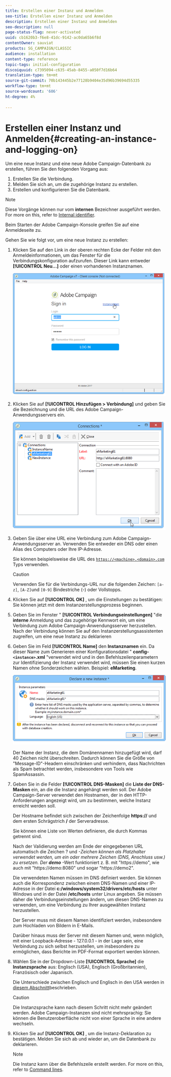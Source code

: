 ```yaml
---
title: Erstellen einer Instanz und Anmelden
seo-title: Erstellen einer Instanz und Anmelden
description: Erstellen einer Instanz und Anmelden
seo-description: null
page-status-flag: never-activated
uuid: cb1620b3-f6e8-41dc-9142-ac0da65b6f8d
contentOwner: sauviat
products: SG_CAMPAIGN/CLASSIC
audience: installation
content-type: reference
topic-tags: initial-configuration
discoiquuid: c7395094-c635-45ab-8455-a050f7d16b64
translation-type: tm+mt
source-git-commit: 70b143445b2e77128b9404e35d96b39694d55335
workflow-type: tm+mt
source-wordcount: '606'
ht-degree: 4%

---
```



# Erstellen einer Instanz und Anmelden{#creating-an-instance-and-logging-on}

Um eine neue Instanz und eine neue Adobe Campaign-Datenbank zu erstellen, führen Sie den folgenden Vorgang aus:

1. Erstellen Sie die Verbindung.
1. Melden Sie sich an, um die zugehörige Instanz zu erstellen.
1. Erstellen und konfigurieren Sie die Datenbank.

>[!NOTE]
>
>Diese Vorgänge können nur vom **internen** Bezeichner ausgeführt werden. For more on this, refer to [Internal identifier](../../installation/using/campaign-server-configuration.md#internal-identifier).

Beim Starten der Adobe Campaign-Konsole greifen Sie auf eine Anmeldeseite zu.

Gehen Sie wie folgt vor, um eine neue Instanz zu erstellen:

1. Klicken Sie auf den Link in der oberen rechten Ecke der Felder mit den Anmeldeinformationen, um das Fenster für die Verbindungskonfiguration aufzurufen. Dieser Link kann entweder **[!UICONTROL Neu...]** oder einen vorhandenen Instanznamen.

   ![](assets/s_ncs_install_define_connection_01.png)

1. Klicken Sie auf **[!UICONTROL Hinzufügen > Verbindung]** und geben Sie die Bezeichnung und die URL des Adobe Campaign-Anwendungsservers ein.

   ![](assets/s_ncs_install_define_connection_02.png)

1. Geben Sie über eine URL eine Verbindung zum Adobe Campaign-Anwendungsserver an. Verwenden Sie entweder ein DNS oder einen Alias des Computers oder Ihre IP-Adresse.

   Sie können beispielsweise die URL des [`https://<machine>.<domain>.com`](https://machine) Typs verwenden.

   >[!CAUTION]
   >
   >Verwenden Sie für die Verbindungs-URL nur die folgenden Zeichen: `[a-z]`, `[A-Z]`und `[0-9]` Bindestriche (-) oder Vollstopps.

1. Klicken Sie auf **[!UICONTROL OK]** , um die Einstellungen zu bestätigen: Sie können jetzt mit dem Instanzerstellungsprozess beginnen.
1. Geben Sie im Fenster &quot; **[!UICONTROL Verbindungseinstellungen]** &quot;die **interne** Anmeldung und das zugehörige Kennwort ein, um eine Verbindung zum Adobe Campaign-Anwendungsserver herzustellen. Nach der Verbindung können Sie auf den Instanzerstellungsassistenten zugreifen, um eine neue Instanz zu deklarieren
1. Geben Sie im Feld **[!UICONTROL Name]** den **Instanznamen** ein. Da dieser Name zum Generieren einer Konfigurationsdatei &quot; **config-`<instance>`.xml** &quot;verwendet wird und in den Befehlszeilenparametern zur Identifizierung der Instanz verwendet wird, müssen Sie einen kurzen Namen ohne Sonderzeichen wählen. Beispiel: **eMarketing**.

   ![](assets/s_ncs_install_create_instance.png)

   Der Name der Instanz, die dem Domänennamen hinzugefügt wird, darf 40 Zeichen nicht überschreiten. Dadurch können Sie die Größe von &quot;Message-ID&quot;-Headern einschränken und verhindern, dass Nachrichten als Spam betrachtet werden, insbesondere von Tools wie SpamAssassin.

1. Geben Sie in die Felder **[!UICONTROL DNS-Masken]** die **Liste der DNS-Masken** ein, an die die Instanz angehängt werden soll. Der Adobe Campaign-Server verwendet den Hostnamen, der in den HTTP-Anforderungen angezeigt wird, um zu bestimmen, welche Instanz erreicht werden soll.

   Der Hostname befindet sich zwischen der Zeichenfolge **https://** und dem ersten Schrägstrich **/** der Serveradresse.

   Sie können eine Liste von Werten definieren, die durch Kommas getrennt sind.

   Nach der Validierung werden am Ende der eingegebenen URL automatisch die Zeichen ? und *-Zeichen können als Platzhalter verwendet werden, um ein oder mehrere Zeichen (DNS, Anschluss usw.) zu ersetzen. Der **demo*** -Wert funktioniert z. B. mit &quot;https://demo&quot;, wie auch mit &quot;https://demo:8080&quot; und sogar &quot;https://demo2&quot;.

   Die verwendeten Namen müssen im DNS definiert werden. Sie können auch die Korrespondenz zwischen einem DNS-Namen und einer IP-Adresse in der Datei **c:/windows/system32/drivers/etc/hosts** unter Windows und in der Datei **/etc/hosts** unter Linux angeben. Sie müssen daher die Verbindungseinstellungen ändern, um diesen DNS-Namen zu verwenden, um eine Verbindung zu Ihrer ausgewählten Instanz herzustellen.

   Der Server muss mit diesem Namen identifiziert werden, insbesondere zum Hochladen von Bildern in E-Mails.

   Darüber hinaus muss der Server mit diesem Namen und, wenn möglich, mit einer Loopback-Adresse - 127.0.0.1 - in der Lage sein, eine Verbindung zu sich selbst herzustellen, um insbesondere zu ermöglichen, dass Berichte im PDF-Format exportiert werden können.

1. Wählen Sie in der Dropdown-Liste **[!UICONTROL Sprache]** die **Instanzsprache** aus: Englisch (USA), Englisch (Großbritannien), Französisch oder Japanisch.

   Die Unterschiede zwischen Englisch und Englisch in den USA werden in [diesem Abschnitt](../../platform/using/adobe-campaign-workspace.md#date-and-time)beschrieben.

   >[!CAUTION]
   >
   >Die Instanzsprache kann nach diesem Schritt nicht mehr geändert werden. Adobe Campaign-Instanzen sind nicht mehrsprachig: Sie können die Benutzeroberfläche nicht von einer Sprache in eine andere wechseln.

1. Klicken Sie auf **[!UICONTROL OK]** , um die Instanz-Deklaration zu bestätigen. Melden Sie sich ab und wieder an, um die Datenbank zu deklarieren.

   >[!NOTE]
   >
   >Die Instanz kann über die Befehlszeile erstellt werden. For more on this, refer to [Command lines](../../installation/using/command-lines.md).

